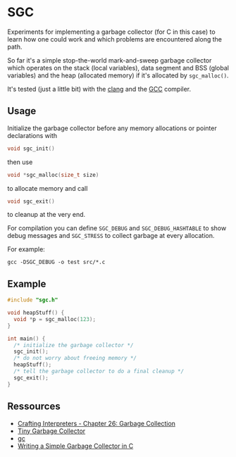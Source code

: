 # SGC

Experiments for implementing a garbage collector (for C in this case)
to learn how one could work and which problems are encountered along
the path.

So far it's a simple stop-the-world mark-and-sweep garbage collector which
operates on the stack (local variables), data segment and BSS (global variables)
and the heap (allocated memory) if
it's allocated by ``sgc_malloc()``.

It's tested (just a little bit) with the [clang](https://clang.llvm.org/)
and the [GCC](https://gcc.gnu.org/) compiler.

## Usage
Initialize the garbage collector before any memory allocations or pointer
declarations with
```C
void sgc_init()
```
then use
```C
void *sgc_malloc(size_t size)
```
to allocate memory and call
```C
void sgc_exit()
```
to cleanup at the very end.

For compilation you can define ``SGC_DEBUG`` and ``SGC_DEBUG_HASHTABLE``
to show debug messages and
``SGC_STRESS`` to collect garbage at every allocation.

For example:
```
gcc -DSGC_DEBUG -o test src/*.c
```

## Example

```C
#include "sgc.h"

void heapStuff() {
  void *p = sgc_malloc(123);
}

int main() {
  /* initialize the garbage collector */
  sgc_init();
  /* do not worry about freeing memory */
  heapStuff();
  /* tell the garbage collector to do a final cleanup */
  sgc_exit();
}
```

## Ressources

- [Crafting Interpreters - Chapter 26: Garbage Collection](https://craftinginterpreters.com/garbage-collection.html)
- [Tiny Garbage Collector](https://github.com/orangeduck/tgc)
- [gc](https://github.com/mkirchner/gc)
- [Writing a Simple Garbage Collector in C](https://maplant.com/2020-04-25-Writing-a-Simple-Garbage-Collector-in-C.html)
